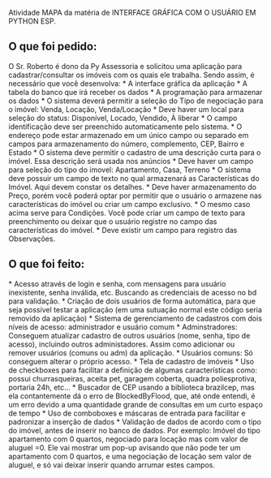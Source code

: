 Atividade MAPA da matéria de INTERFACE GRÁFICA COM O USUÁRIO EM PYTHON ESP.
<H2>O que foi pedido:</H2>
O Sr. Roberto é dono da Py Assessoria e solicitou uma aplicação para cadastrar/consultar os imóveis com os quais ele trabalha. Sendo assim, é necessário que você desenvolva:
* A interface gráfica da aplicação
* A tabela do banco que irá receber os dados
* A programação para armazenar os dados
* O sistema deverá permitir a seleção do Tipo de negociação para o imóvel: Venda, Locação, Venda/Locação
* Deve haver um local para seleção do status: Disponível, Locado, Vendido, À liberar
* O campo identificação deve ser preenchido automaticamente pelo sistema.
* O endereço pode estar armazenado em um único campo ou separado em campos para armazenamento do número, complemento, CEP, Bairro e Estado
* O sistema deve permitir o cadastro de uma descrição curta para o imóvel. Essa descrição será usada nos anúncios
* Deve haver um campo para seleção do tipo do imovel: Apartamento, Casa, Terreno
* O sistema deve possuir um campo de texto no qual armazenará as Características do Imóvel. Aqui devem constar os detalhes.
* Deve haver armazenamento do Preço, porém você poderá optar por permitir que o usuário o armazene nas características do imóvel ou criar um campo exclusivo.
* O mesmo caso acima serve para Condições. Você pode criar um campo de texto para preenchimento ou deixar que o usuário registre no campo das características do imóvel.
* Deve existir um campo para registro das Observações.

<H2>O que foi feito:</H2>
* Acesso através de login e senha, com mensagens para usuário inexistente, senha inválida, etc. Buscando as credenciais de acesso no bd para validação.
* Criação de dois usuários de forma automática, para que seja possível testar a aplicação (em uma sutuação normal este código seria removido da aplicação)
* Sistema de gerenciamento de cadastros com dois níveis de acesso: administrador e usuário comum
  * Adminstradores: Conseguem atualizar cadastro de outros usuários (nome, senha, tipo de acesso), incluindo outros administadores. Assim como adicionar ou remover usuários (comuns ou adm) da aplicação.
  * Usuários comuns: Só conseguem alterar o próprio acesso.
* Tela de cadastro de imóveis
  * Uso de checkboxes para facilitar a definição de algumas características como: possui churrasqueiras, aceita pet, garagem coberta, quadra poliesprotiva, portaria 24h, etc...
  * Buscador de CEP usando a biblioteca brazilcep, mas ela contantemente dá o erro de BlockedByFlood, que, até onde entendi, é um erro devido a uma quantidade grande de consultas em um curto espaço de tempo
  * Uso de comboboxes e máscaras de entrada para facilitar e padronizar a inserção de dados
  * Validação de dados de acordo com o tipo do imóvel, antes de inserir no banco de dados. Por exemplo: Imóvel do tipo apartamento com 0 quartos, negociado para locação mas com valor de aluguel =0. Ele vai mostrar um pop-up avisando que não pode ter um apartamento com 0 quartos, e uma negociação de locação sem valor de aluguel, e só vai deixar inserir quando arrumar estes campos.
